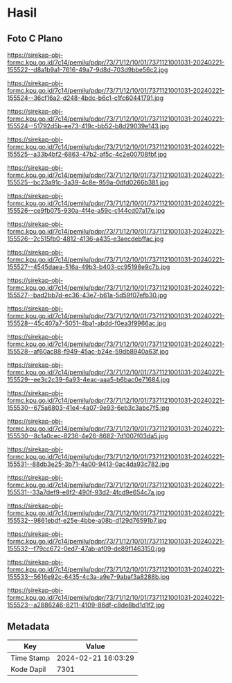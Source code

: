 # Hasil

## Foto C Plano

https://sirekap-obj-formc.kpu.go.id/7c14/pemilu/pdpr/73/71/12/10/01/7371121001031-20240221-155522--d8a1b9a1-7616-49a7-9d8d-703d9bbe56c2.jpg

https://sirekap-obj-formc.kpu.go.id/7c14/pemilu/pdpr/73/71/12/10/01/7371121001031-20240221-155524--36cf16a2-d248-4bdc-b6c1-c1fc60441791.jpg

https://sirekap-obj-formc.kpu.go.id/7c14/pemilu/pdpr/73/71/12/10/01/7371121001031-20240221-155524--51792d5b-ee73-419c-bb52-b8d29039e143.jpg

https://sirekap-obj-formc.kpu.go.id/7c14/pemilu/pdpr/73/71/12/10/01/7371121001031-20240221-155525--a33b4bf2-6863-47b2-af5c-4c2e00708fbf.jpg

https://sirekap-obj-formc.kpu.go.id/7c14/pemilu/pdpr/73/71/12/10/01/7371121001031-20240221-155525--bc23a91c-3a39-4c8e-959a-0dfd0266b381.jpg

https://sirekap-obj-formc.kpu.go.id/7c14/pemilu/pdpr/73/71/12/10/01/7371121001031-20240221-155526--ce9fb075-930a-4f4e-a59c-c144cd07a17e.jpg

https://sirekap-obj-formc.kpu.go.id/7c14/pemilu/pdpr/73/71/12/10/01/7371121001031-20240221-155526--2c515fb0-4812-4136-a435-e3aecdebffac.jpg

https://sirekap-obj-formc.kpu.go.id/7c14/pemilu/pdpr/73/71/12/10/01/7371121001031-20240221-155527--4545daea-516a-49b3-b403-cc95198e9c7b.jpg

https://sirekap-obj-formc.kpu.go.id/7c14/pemilu/pdpr/73/71/12/10/01/7371121001031-20240221-155527--bad2bb7d-ec36-43e7-b61a-5d59f07efb30.jpg

https://sirekap-obj-formc.kpu.go.id/7c14/pemilu/pdpr/73/71/12/10/01/7371121001031-20240221-155528--45c407a7-5051-4ba1-abdd-f0ea3f9966ac.jpg

https://sirekap-obj-formc.kpu.go.id/7c14/pemilu/pdpr/73/71/12/10/01/7371121001031-20240221-155528--af60ac88-f949-45ac-b24e-59db8940a63f.jpg

https://sirekap-obj-formc.kpu.go.id/7c14/pemilu/pdpr/73/71/12/10/01/7371121001031-20240221-155529--ee3c2c39-6a93-4eac-aaa5-b6bac0e71684.jpg

https://sirekap-obj-formc.kpu.go.id/7c14/pemilu/pdpr/73/71/12/10/01/7371121001031-20240221-155530--675a6803-41e4-4a07-9e93-6eb3c3abc7f5.jpg

https://sirekap-obj-formc.kpu.go.id/7c14/pemilu/pdpr/73/71/12/10/01/7371121001031-20240221-155530--8c1a0cec-8236-4e26-8682-7d1007f03da5.jpg

https://sirekap-obj-formc.kpu.go.id/7c14/pemilu/pdpr/73/71/12/10/01/7371121001031-20240221-155531--88db3e25-3b71-4a00-9413-0ac4da93c782.jpg

https://sirekap-obj-formc.kpu.go.id/7c14/pemilu/pdpr/73/71/12/10/01/7371121001031-20240221-155531--33a7def9-e8f2-490f-93d2-4fcd9e654c7a.jpg

https://sirekap-obj-formc.kpu.go.id/7c14/pemilu/pdpr/73/71/12/10/01/7371121001031-20240221-155532--9861ebdf-e25e-4bbe-a08b-d129d76591b7.jpg

https://sirekap-obj-formc.kpu.go.id/7c14/pemilu/pdpr/73/71/12/10/01/7371121001031-20240221-155532--f79cc672-0ed7-47ab-af09-de89f1463150.jpg

https://sirekap-obj-formc.kpu.go.id/7c14/pemilu/pdpr/73/71/12/10/01/7371121001031-20240221-155533--5616e92c-6435-4c3a-a9e7-9abaf3a8288b.jpg

https://sirekap-obj-formc.kpu.go.id/7c14/pemilu/pdpr/73/71/12/10/01/7371121001031-20240221-155523--a2886246-8211-4109-86df-c8de8bd1d1f2.jpg


## Metadata

| Key        | Value               |
| ---------- | ------------------- |
| Time Stamp | 2024-02-21 16:03:29 |
| Kode Dapil | 7301                |



